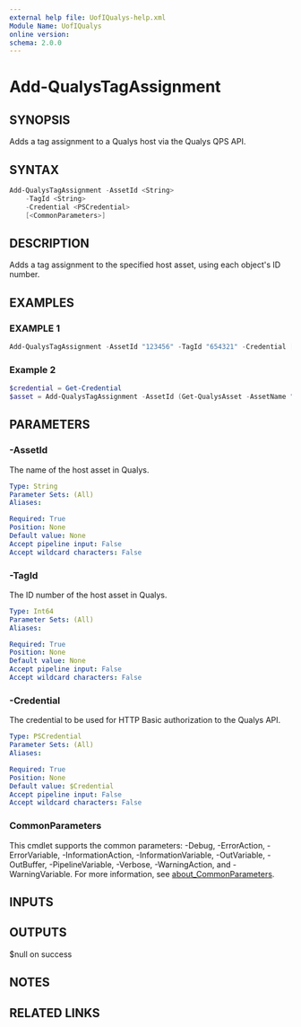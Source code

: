 ```yaml
---
external help file: UofIQualys-help.xml
Module Name: UofIQualys
online version:
schema: 2.0.0
---
```


# Add-QualysTagAssignment

## SYNOPSIS

Adds a tag assignment to a Qualys host via the Qualys QPS API.

## SYNTAX

```powershell
Add-QualysTagAssignment -AssetId <String>
    -TagId <String>
    -Credential <PSCredential>
    [<CommonParameters>]
```

## DESCRIPTION

Adds a tag assignment to the specified host asset, using each object's ID number.

## EXAMPLES

### EXAMPLE 1

```powershell
Add-QualysTagAssignment -AssetId "123456" -TagId "654321" -Credential [PSCredential]::new("qapiuser", (Get-AzKeyVaultSecret -VaultName "MyAzKeyVault" -Name "qualys-password").SecretValue)
```

### Example 2

```powershell
$credential = Get-Credential
$asset = Add-QualysTagAssignment -AssetId (Get-QualysAsset -AssetName "Server1").id -TagId (Get-QualysTag -TagName "High Security").id -Credential $Credential
```

## PARAMETERS

### -AssetId

The name of the host asset in Qualys.

```yaml
Type: String
Parameter Sets: (All)
Aliases:

Required: True
Position: None
Default value: None
Accept pipeline input: False
Accept wildcard characters: False
```

### -TagId

The ID number of the host asset in Qualys.

```yaml
Type: Int64
Parameter Sets: (All)
Aliases:

Required: True
Position: None
Default value: None
Accept pipeline input: False
Accept wildcard characters: False
```

### -Credential

The credential to be used for HTTP Basic authorization to the Qualys API.

```yaml
Type: PSCredential
Parameter Sets: (All)
Aliases:

Required: True
Position: None
Default value: $Credential
Accept pipeline input: False
Accept wildcard characters: False
```

### CommonParameters

This cmdlet supports the common parameters: -Debug, -ErrorAction, -ErrorVariable, -InformationAction, -InformationVariable, -OutVariable, -OutBuffer, -PipelineVariable, -Verbose, -WarningAction, and -WarningVariable. For more information, see [about_CommonParameters](http://go.microsoft.com/fwlink/?LinkID=113216).

## INPUTS

## OUTPUTS

 $null on success

## NOTES

## RELATED LINKS
